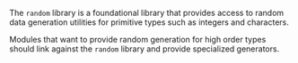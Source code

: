 The `random` library is a foundational library that provides access to random
data generation utilities for primitive types such as integers and characters.

Modules that want to provide random generation for high order types should
link against the `random` library and provide specialized generators.
